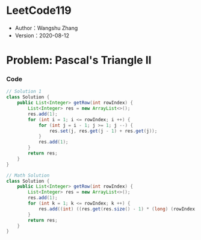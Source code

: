 # LeetCode119

* Author：Wangshu Zhang
* Version：2020-08-12

# Problem: Pascal's Triangle II

### Code
```Java
// Solution 1
class Solution {
    public List<Integer> getRow(int rowIndex) {
        List<Integer> res = new ArrayList<>();
        res.add(1);
        for (int i = 1; i <= rowIndex; i ++) {
            for (int j = i - 1; j >= 1; j --) {
                res.set(j, res.get(j - 1) + res.get(j));
            }
            res.add(1);
        }
        return res;
    }
}
```

```Java
// Math Solution
class Solution {
    public List<Integer> getRow(int rowIndex) {
        List<Integer> res = new ArrayList<>();
        res.add(1);
        for (int k = 1; k <= rowIndex; k ++) {
            res.add((int) ((res.get(res.size() - 1) * (long) (rowIndex - k + 1)) / k));
        }
        return res;
    }
}
```

